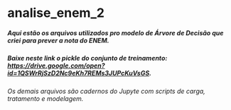 # analise_enem_2
##### Aqui estão os arquivos utilizados pro modelo de Árvore de Decisão que criei para prever a nota do ENEM.
##### Baixe neste link o pickle do conjunto de treinamento: https://drive.google.com/open?id=1QSWrRjSzD2Nc9eKh7REMs3JUPcKuVsGS.
###### Os demais arquivos são cadernos do Jupyte com scripts de carga, tratamento e modelagem.
